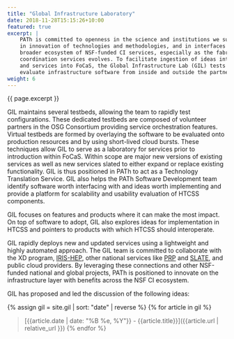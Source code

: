 ```yaml
---
title: "Global Infrastructure Laboratory"
date: 2018-11-28T15:15:26+10:00
featured: true
excerpt: |
    PATh is committed to openness in the science and institutions we support,
    in innovation of technologies and methodologies, and in interfaces to the
    broader ecosystem of NSF-funded CI services, especially as the fabric of
    coordination services evolves. To facilitate ingestion of ideas into HTCSS,
    and services into FoCaS, the Global Infrastructure Lab (GIL) tests and
    evaluate infrastructure software from inside and outside the partnership.
weight: 6
---
```


{{ page.excerpt }}

GIL maintains several testbeds, allowing the team to rapidly test
configurations. These dedicated testbeds are composed of volunteer partners
in the OSG Consortium providing service orchestration features. Virtual
testbeds are formed by overlaying the software to be evaluated onto
production resources and by using short-lived cloud bursts. These techniques
allow GIL to serve as a laboratory for services prior to introduction
within FoCaS. Within scope are major new versions of existing services as
well as new services slated to either expand or replace existing functionality.
GIL is thus positioned in PATh to act as a Technology Translation Service.
GIL also helps the PATh Software Development team identify software worth
interfacing with and ideas worth implementing and provide a platform for
scalability and usability evaluation of HTCSS components.

GIL focuses on features and products where it can make the most impact. On
top of software to adopt, GIL also explores ideas for implementation in HTCSS
and pointers to products with which HTCSS should interoperate.

GIL rapidly deploys new and updated services using a lightweight and highly
automated approach.  The GIL team is committed to collaborate with the XD
program, [IRIS-HEP](https://iris-hep.org/), other national services like
[PRP](https://pacificresearchplatform.org/) and [SLATE](https://slateci.io/),
and public cloud providers. By leveraging these connections and other NSF-funded
national and global projects, PATh is positioned to innovate on the infrastructure
layer with benefits across the NSF CI ecosystem. 

GIL has proposed and led the discussion of the following ideas:

{% assign gil = site.gil | sort: "date" | reverse %}
{% for article in gil %}
> [{{article.date | date: "%B %e, %Y"}} - {{article.title}}]({{article.url | relative_url }}) 
{% endfor %}


